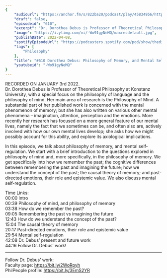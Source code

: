 ```yaml
---
{
	"audiourl": "https://anchor.fm/s/822ba20/podcast/play/45834956/https%3A%2F%2Fd3ctxlq1ktw2nl.cloudfront.net%2Fstaging%2F2022-0-7%2F9a1e463e-3f97-1b45-4cf3-b289a0fa0bb1.m4a",
	"draft": false,
	"episodeid": "610",
	"excerpt": "Dr. Dorothea Debus is Professor of Theoretical Philosophy at Konstanz University, with a special focus on the philosophy of language and the philosophy of mind. Her main area of research is the Philosophy of Mind. A substantial part of her published work is concerned with the mental phenomenon of memory; but she has also written on various other mental phenomena – imagination, attention, perception and the emotions. More recently her research has focused on a more general feature of our mental lives, namely the fact that we sometimes can be, and often also are, actively involved with how our own mental lives develop; she asks how we might possibly account for this ability, and explore its axiological implications.",
	"image": "https://i.ytimg.com/vi/-Wo91gyNeMQ/maxresdefault.jpg",
	"publishDate": 2022-04-08,
	"spotifyEpisodeUrl": "https://podcasters.spotify.com/pod/show/thedissenter/episodes/610-Dorothea-Debus-Philosophy-of-Memory--and-Mental-Self-regulation-e1cl98c",
	"tags": [
		"Philosophy"
	],
	"title": "#610 Dorothea Debus: Philosophy of Memory, and Mental Self-regulation",
	"youtubeid": "-Wo91gyNeMQ"
}
---
```

RECORDED ON JANUARY 3rd 2022.  
Dr. Dorothea Debus is Professor of Theoretical Philosophy at Konstanz University, with a special focus on the philosophy of language and the philosophy of mind. Her main area of research is the Philosophy of Mind. A substantial part of her published work is concerned with the mental phenomenon of memory; but she has also written on various other mental phenomena – imagination, attention, perception and the emotions. More recently her research has focused on a more general feature of our mental lives, namely the fact that we sometimes can be, and often also are, actively involved with how our own mental lives develop; she asks how we might possibly account for this ability, and explore its axiological implications.

In this episode, we talk about philosophy of memory, and mental self-regulation. We start with a brief introduction to the questions explored in philosophy of mind and, more specifically, in the philosophy of memory. We get specifically into how we remember the past; the cognitive differences between remembering the past and imagining the future; how we understand the concept of the past; the causal theory of memory; and past-directed emotions, their role and epistemic value. We also discuss mental self-regulation.

Time Links:  
<time>00:00</time> Intro  
<time>00:39</time> Philosophy of mind, and philosophy of memory  
<time>03:38</time> How do we remember the past?  
<time>09:05</time> Remembering the past vs imagining the future  
<time>12:43</time> How do we understand the concept of the past?  
<time>15:04</time> The causal theory of memory  
<time>20:17</time> Past-directed emotions, their role and epistemic value  
<time>29:54</time> Mental self-regulation  
<time>42:08</time> Dr. Debus’ present and future work  
<time>44:16</time> Follow Dr. Debus’ work!

---

Follow Dr. Debus’ work:  
Faculty page: https://bit.ly/2WoRpyh  
PhilPeople profile: https://bit.ly/3EmS2YR
